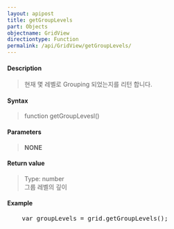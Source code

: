 ```yaml
---
layout: apipost
title: getGroupLevels
part: Objects
objectname: GridView
directiontype: Function
permalink: /api/GridView/getGroupLevels/
---
```



#### Description

> 현재 몇 레벨로 Grouping 되었는지를 리턴 합니다. 

#### Syntax

> function getGroupLevesl()

#### Parameters

> **NONE**

#### Return value

> Type: number  
> 그룹 레벨의 깊이

#### Example

<pre class="prettyprint">
    var groupLevels = grid.getGroupLevels();
</pre>



